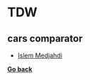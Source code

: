 # TDW
## cars comparator
- [Islem Medjahdi](./cars%20comparator/Islem%20Medjahdi/README.md)

**[Go back](../2CS-SIL.md)**
